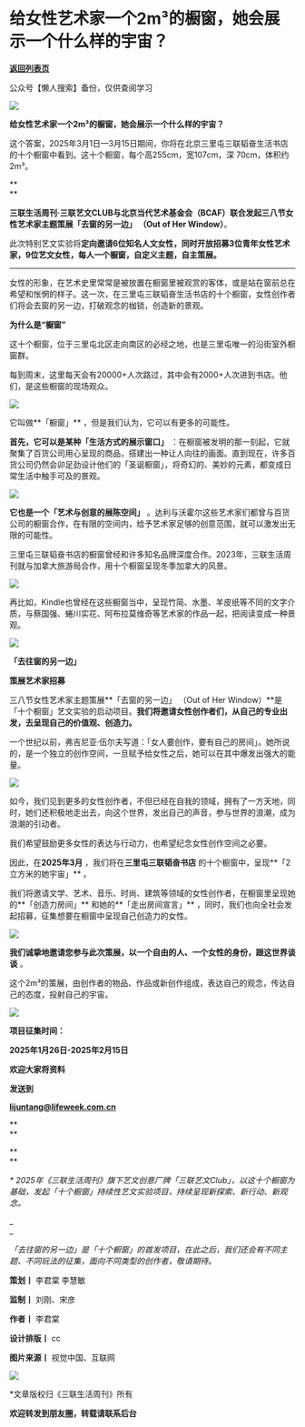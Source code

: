 # 给女性艺术家一个2m³的橱窗，她会展示一个什么样的宇宙？

[**返回列表页**](/gzh/三联生活周刊)

公众号【懒人搜索】备份，仅供查阅学习

![](https://mmbiz.qpic.cn/mmbiz_jpg/c2Sib3Mp7pONzQsPzr6rbicib5ficZVLT9GAbNAULsVZxfEtcN87rsdMdsV7RVEM3EaWictGEK0l5hnsSN75CcibeZUQ/640?wx_fmt=jpeg&from;=appmsg)

**给女性艺术家一个2m³的橱窗，她会展示一个什么样的宇宙？**

  

这个答案，2025年3月1日—3月15日期间，你将在北京三里屯三联韬奋生活书店的十个橱窗中看到。这十个橱窗，每个高255cm，宽107cm，深
70cm，体积约2m³。

**  
**

**三联生活周刊·三联艺文CLUB与北京当代艺术基金会（BCAF）联合发起三八节女性艺术家主题策展「去窗的另一边」 （Out of Her
Window）**。

  

此次特别艺文实验将**定向邀请6位知名人文女性，同时开放招募3位青年女性艺术家，9位艺文女性，每人一个橱窗，自定义主题，自主策展。**

****

女性的形象，在艺术史里常常是被放置在橱窗里被观赏的客体，或是站在窗前总在希望和怅惘的样子。这一次，在三里屯三联韬奋生活书店的十个橱窗，女性创作者们将会去窗的另一边，打破观念的枷锁，创造新的景观。

  

  

**为什么是“橱窗”**  

  

这十个橱窗，位于三里屯北区走向南区的必经之地，也是三里屯唯一的沿街室外橱窗群。  

  

每到周末，这里每天会有20000+人次路过，其中会有2000+人次进到书店。他们，是这些橱窗的现场观众。

  

![](https://mmbiz.qpic.cn/mmbiz_png/c2Sib3Mp7pOMOic7U55zST5kdLZTY3HOpXQonuusM8Iicd0K3HqiahiaUVZRzeO0BQwOKc5G1IJfOoLR6nGhFqibrIfQ/640?wx_fmt=png&from;=appmsg)

  

它叫做**「橱窗」** ，但是我们认为，它可以有更多的可能性。

  

**首先，它可以是某种「生活方式的展示窗口」**
：在橱窗被发明的那一刻起，它就聚集了百货公司用心呈现的商品，搭建出一种让人向往的画面。直到现在，许多百货公司仍然会卯足劲设计他们的「圣诞橱窗」，将奇幻的、美妙的元素，都变成日常生活中触手可及的景观。

  

![](https://mmbiz.qpic.cn/mmbiz_png/c2Sib3Mp7pOMOic7U55zST5kdLZTY3HOpXhHOO33iak54xr9eWK1nD9ec0z0yDENdLK1YEQniaicq0Wdibn8GPSgibibrA/640?wx_fmt=png&from;=appmsg)

  

**它也是一个「艺术与创意的展陈空间」**
。达利与沃霍尔这些艺术家们都曾与百货公司的橱窗合作，在有限的空间内，给予艺术家足够的创意范围，就可以激发出无限的可能性。

  

三里屯三联韬奋书店的橱窗曾经和许多知名品牌深度合作。2023年，三联生活周刊就与加拿大旅游局合作，用十个橱窗呈现冬季加拿大的风景。

  

![](https://mmbiz.qpic.cn/mmbiz_png/c2Sib3Mp7pOMOic7U55zST5kdLZTY3HOpXKiaq7aicSicRAOP2qs9hONRiasZiaUcgjH4OcP5Mkic5lGGUWuXox3EPMRRg/640?wx_fmt=png&from;=appmsg)

  

再比如，Kindle也曾经在这些橱窗当中，呈现竹简、水墨、羊皮纸等不同的文字介质，与蔡国强、蜷川实花、阿布拉莫维奇等艺术家的作品一起，把阅读变成一种景观。

  

![](https://mmbiz.qpic.cn/mmbiz_png/c2Sib3Mp7pOMOic7U55zST5kdLZTY3HOpXv3ZOpqibz5n5mIUF1FLiahxDSicuAFVI6UOicOyhsoa0KsFhnbOk9l3VgA/640?wx_fmt=png&from;=appmsg)

  

  

  

**「去往窗的另一边」**

**策展艺术家招募**

  

三八节女性艺术家主题策展**「去窗的另一边」 （Out of Her
Window）**是「十个橱窗」艺文实验的启动项目。**我们将邀请女性创作者们，从自己的专业出发，去呈现自己的价值观、创造力。**  

  

一个世纪以前，弗吉尼亚·伍尔夫写道：「女人要创作，要有自己的房间」。她所说的，是一个独立的创作空间，一旦赋予给女性之后，她可以在其中爆发出强大的能量。

  

![](https://mmbiz.qpic.cn/mmbiz_jpg/c2Sib3Mp7pOMOic7U55zST5kdLZTY3HOpXibib91fgZNgOzHJU8SD0a7f53nuxd46iaQKnOSwqQK2PqL3Zgbicia0kZjg/640?wx_fmt=jpeg&from;=appmsg)

  

如今，我们见到更多的女性创作者，不但已经在自我的领域，拥有了一方天地，同时，她们还积极地走出去，向这个世界，发出自己的声音，参与世界的浪潮，成为浪潮的引动者。

  

我们希望鼓励更多女性的表达与行动力，也希望纪念女性创作空间之必要。

  

因此，在**2025年3月** ，我们将在**三里屯三联韬奋书店** 的十个橱窗中，呈现**「2立方米的她宇宙」** 。

  

我们将邀请文学、艺术、音乐、时尚、建筑等领域的女性创作者，在橱窗里呈现她的**「创造力房间」** 和她的**「走出房间宣言」**
，同时，我们也向全社会发起招募，征集想要在橱窗中呈现自己创造力的女性。

  

![](https://mmbiz.qpic.cn/mmbiz_jpg/c2Sib3Mp7pOMOic7U55zST5kdLZTY3HOpXyqpaDCdnGhcuVLIPVX1eG0sZ3ib1OmF7cQbZ8tYm9S9Ag1h2IDn5jVw/640?wx_fmt=jpeg&from;=appmsg)

  

**我们诚挚地邀请您参与此次策展，以一个自由的人、一个女性的身份，跟这世界谈谈** 。

  

这个2m³的策展，由创作者的物品、作品或新创作组成，表达自己的观念，传达自己的态度，投射自己的宇宙。

  

  

![](https://mmbiz.qpic.cn/mmbiz_png/c2Sib3Mp7pOMOic7U55zST5kdLZTY3HOpXfd094wNcJmTGAcBfG8sfCLTHojaFLibqQfFbtPib1Re4ETZCAJABAo9g/640?wx_fmt=png&from;=appmsg)

  

  

**项目征集时间：**

**2025年1月26日-2025年2月15日**

  

**欢迎大家将资料**

**发送到**

**lijuntang@lifeweek.com.cn**

**  
**

**  
**

 _*
2025年《三联生活周刊》旗下艺文创意厂牌「三联艺文Club」，以这十个橱窗为基础，发起「十个橱窗」持续性艺文实验项目，持续呈现新探索、新行动、新观念。_

 _  
_

_「去往窗的另一边」是「十个橱窗」的首发项目，在此之后，我们还会有不同主题、不同玩法的征集，面向不同类型的创作者，敬请期待。_

  

  

  

**策划丨** 李君棠 李慧敏

**监制丨** 刘刚、宋彦

**作者丨** 李君棠

**设计排版丨** cc

**图片来源丨** 视觉中国、互联网

  

  

![](https://mmbiz.qpic.cn/mmbiz_gif/c2Sib3Mp7pOMOic7U55zST5kdLZTY3HOpXVAVkrKw5LHHdkglFPhDgoMOAtxGcibASuPP6ZLib1ykX2tAqaguEgfWA/640?wx_fmt=gif&from;=appmsg)

  

  

*文章版权归《三联生活周刊》所有

**欢迎转发到朋友圈，转载请联系后台**

